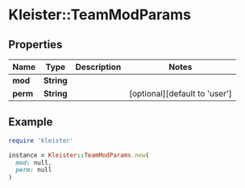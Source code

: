 # Kleister::TeamModParams

## Properties

| Name | Type | Description | Notes |
| ---- | ---- | ----------- | ----- |
| **mod** | **String** |  |  |
| **perm** | **String** |  | [optional][default to &#39;user&#39;] |

## Example

```ruby
require 'kleister'

instance = Kleister::TeamModParams.new(
  mod: null,
  perm: null
)
```

